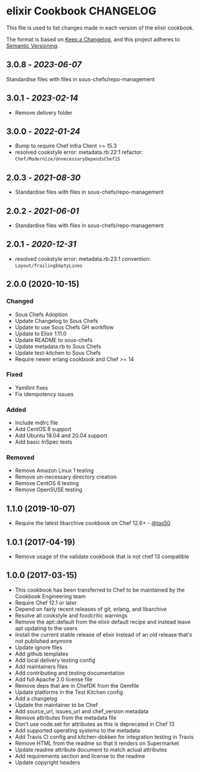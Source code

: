 # elixir Cookbook CHANGELOG

This file is used to list changes made in each version of the elixir cookbook.

The format is based on [Keep a Changelog](https://keepachangelog.com/en/1.0.0/),
and this project adheres to [Semantic Versioning](https://semver.org/spec/v2.0.0.html).

## 3.0.8 - *2023-06-07*

Standardise files with files in sous-chefs/repo-management

## 3.0.1 - *2023-02-14*

* Remove delivery folder

## 3.0.0 - *2022-01-24*

* Bump to require Chef Infra Client >= 15.3
* resolved cookstyle error: metadata.rb:22:1 refactor: `Chef/Modernize/UnnecessaryDependsChef15`

## 2.0.3 - *2021-08-30*

* Standardise files with files in sous-chefs/repo-management

## 2.0.2 - *2021-06-01*

* Standardise files with files in sous-chefs/repo-management

## 2.0.1 - *2020-12-31*

* resolved cookstyle error: metadata.rb:23:1 convention: `Layout/TrailingEmptyLines`

## 2.0.0 (2020-10-15)

### Changed

* Sous Chefs Adoption
* Update Changelog to Sous Chefs
* Update to use Sous Chefs GH workflow
* Update to Elixir 1.11.0
* Update README to sous-chefs
* Update metadata.rb to Sous Chefs
* Update test-kitchen to Sous Chefs
* Require newer erlang cookbook and Chef >= 14

### Fixed

* Yamllint fixes
* Fix idempotency issues

### Added

* Include mdlrc file
* Add CentOS 8 support
* Add Ubuntu 18.04 and 20.04 support
* Add basic InSpec tests

### Removed

* Remove Amazon Linux 1 testing
* Remove un-necessary directory creation
* Remove CentOS 6 testing
* Remove OpenSUSE testing

## 1.1.0 (2019-10-07)

* Require the latest libarchive cookbook on Chef 12.6+ - [@tas50](https://github.com/tas50)

## 1.0.1 (2017-04-19)

* Remove usage of the validate cookbook that is not chef 13 compatible

## 1.0.0 (2017-03-15)

* This cookbook has been transferred to Chef to be maintained by the Cookbook Engineering team
* Require Chef 12.1 or later
* Depend on fairly recent releases of git, erlang, and libarchive
* Resolve all cookstyle and foodcritic warnings
* Remove the apt::default from the elixir default recipe and instead leave apt updating to the users
* Install the current stable release of elixir instead of an old release that's not published anymore
* Update ignore files
* Add github templates
* Add local delivery testing config
* Add maintainers files
* Add contributing and testing documentation
* Add full Apache 2.0 license file
* Remove deps that are in ChefDK from the Gemfile
* Update platforms in the Test Kitchen config
* Add a changelog
* Update the maintainer to be Chef
* Add source_url, issues_url and chef_version metadata
* Remove attributes from the metadata file
* Don’t use node.set for attributes as this is deprecated in Chef 13
* Add supported operating systems to the metadata
* Add Travis CI config and kitchen-dokken for integration testing in Travis
* Remove HTML from the readme so that it renders on Supermarket
* Update readme attribute document to match actual attributes
* Add requirements section and license to the readme
* Update copyright headers

